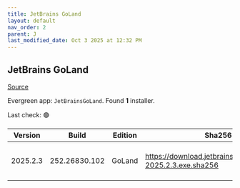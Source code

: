 ```yaml
---
title: JetBrains GoLand
layout: default
nav_order: 2
parent: J
last_modified_date: Oct 3 2025 at 12:32 PM
---
```


## JetBrains GoLand

[Source](https://www.jetbrains.com/dataspell)

Evergreen app: `JetBrainsGoLand`. Found **1** installer.

Last check: 🟢

| Version  | Build         | Edition | Sha256                                                       | Date      | Size      | Type | URI                                                                                                            |
| -------- | ------------- | ------- | ------------------------------------------------------------ | --------- | --------- | ---- | -------------------------------------------------------------------------------------------------------------- |
| 2025.2.3 | 252.26830.102 | GoLand  | https://download.jetbrains.com/go/goland-2025.2.3.exe.sha256 | 3/10/2025 | 997529360 | exe  | [https://download.jetbrains.com/go/goland-2025.2.3.exe](https://download.jetbrains.com/go/goland-2025.2.3.exe) |
